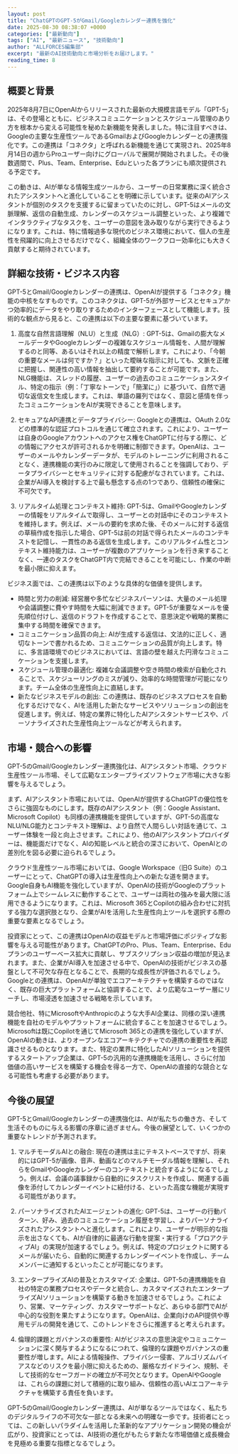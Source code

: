 ```yaml
---
layout: post
title: "ChatGPTのGPT-5がGmail/Googleカレンダー連携を強化"
date: 2025-08-30 08:38:07 +0000
categories: ["最新動向"]
tags: ["AI", "最新ニュース", "技術動向"]
author: "ALLFORCES編集部"
excerpt: "最新のAI技術動向と市場分析をお届けします。"
reading_time: 8
---
```


## 概要と背景

2025年8月7日にOpenAIからリリースされた最新の大規模言語モデル「GPT-5」は、その登場とともに、ビジネスコミュニケーションとスケジュール管理のあり方を根本から変える可能性を秘めた新機能を発表しました。特に注目すべきは、Googleの主要な生産性ツールであるGmailおよびGoogleカレンダーとの連携強化です。この連携は「コネクタ」と呼ばれる新機能を通じて実現され、2025年8月14日の週からProユーザー向けにグローバルで展開が開始されました。その後数週間で、Plus、Team、Enterprise、Eduといった各プランにも順次提供される予定です。

この動きは、AIが単なる情報生成ツールから、ユーザーの日常業務に深く統合されたアシスタントへと進化していることを明確に示しています。従来のAIアシスタントが個別のタスクを支援するに留まっていたのに対し、GPT-5はメールの文脈理解、返信の自動生成、カレンダーのスケジュール調整といった、より複雑でインタラクティブなタスクを、ユーザーの意図を汲み取りながら実行できるようになります。これは、特に情報過多な現代のビジネス環境において、個人の生産性を飛躍的に向上させるだけでなく、組織全体のワークフロー効率化にも大きく貢献すると期待されています。

## 詳細な技術・ビジネス内容

GPT-5とGmail/Googleカレンダーの連携は、OpenAIが提供する「コネクタ」機能の中核をなすものです。このコネクタは、GPT-5が外部サービスとセキュアかつ効率的にデータをやり取りするためのインターフェースとして機能します。技術的な観点から見ると、この連携は以下の主要な要素に基づいています。

1.  高度な自然言語理解（NLU）と生成（NLG）: GPT-5は、Gmailの膨大なメールデータやGoogleカレンダーの複雑なスケジュール情報を、人間が理解するのと同等、あるいはそれ以上の精度で解析します。これにより、「今朝の重要なメールは何ですか？」といった曖昧な指示に対しても、文脈を正確に把握し、関連性の高い情報を抽出して要約することが可能です。また、NLG機能は、スレッドの履歴、ユーザーの過去のコミュニケーションスタイル、特定の指示（例：「丁寧なトーンで」「簡潔に」）に基づいて、自然で適切な返信文を生成します。これは、単語の羅列ではなく、意図と感情を伴ったコミュニケーションをAIが実現できることを意味します。

2.  セキュアなAPI連携とデータプライバシー: Googleとの連携は、OAuth 2.0などの標準的な認証プロトコルを通じて確立されます。これにより、ユーザーは自身のGoogleアカウントへのアクセス権をChatGPTに付与する際に、どの情報にアクセスが許可されるかを明確に制御できます。OpenAIは、ユーザーのメールやカレンダーデータが、モデルのトレーニングに利用されることなく、連携機能の実行のみに限定して使用されることを強調しており、データプライバシーとセキュリティに対する配慮がなされています。これは、企業がAI導入を検討する上で最も懸念する点の1つであり、信頼性の確保に不可欠です。

3.  リアルタイム処理とコンテキスト維持: GPT-5は、GmailやGoogleカレンダーの情報をリアルタイムで取得し、ユーザーとの対話中にそのコンテキストを維持します。例えば、メールの要約を求めた後、そのメールに対する返信の草稿作成を指示した場合、GPT-5は前の対話で得られたメールのコンテキストを記憶し、一貫性のある返信を生成します。このリアルタイム性とコンテキスト維持能力は、ユーザーが複数のアプリケーションを行き来することなく、一連のタスクをChatGPT内で完結できることを可能にし、作業の中断を最小限に抑えます。

ビジネス面では、この連携は以下のような具体的な価値を提供します。

*   時間と労力の削減: 経営層や多忙なビジネスパーソンは、大量のメール処理や会議調整に費やす時間を大幅に削減できます。GPT-5が重要なメールを優先順位付けし、返信のドラフトを作成することで、意思決定や戦略的業務に集中する時間を確保できます。
*   コミュニケーション品質の向上: AIが生成する返信は、文法的に正しく、適切なトーンで書かれるため、コミュニケーションの品質が向上します。特に、多言語環境でのビジネスにおいては、言語の壁を越えた円滑なコミュニケーションを支援します。
*   スケジュール管理の最適化: 複雑な会議調整や空き時間の検索が自動化されることで、スケジューリングのミスが減り、効率的な時間管理が可能になります。チーム全体の生産性向上に直結します。
*   新たなビジネスモデルの創出: この連携は、既存のビジネスプロセスを自動化するだけでなく、AIを活用した新たなサービスやソリューションの創出を促進します。例えば、特定の業界に特化したAIアシスタントサービスや、パーソナライズされた生産性向上ツールなどが考えられます。

## 市場・競合への影響

GPT-5のGmail/Googleカレンダー連携強化は、AIアシスタント市場、クラウド生産性ツール市場、そして広範なエンタープライズソフトウェア市場に大きな影響を与えるでしょう。

まず、AIアシスタント市場においては、OpenAIが提供するChatGPTの優位性をさらに強固なものにします。既存のAIアシスタント（例：Google Assistant、Microsoft Copilot）も同様の連携機能を提供していますが、GPT-5の高度なNLU/NLG能力とコンテキスト理解は、より自然で人間らしい対話を通じて、ユーザー体験を一段と向上させます。これにより、他のAIアシスタントプロバイダーは、機能面だけでなく、AIの知能レベルと統合の深さにおいて、OpenAIとの差別化を図る必要に迫られるでしょう。

クラウド生産性ツール市場においては、Google Workspace（旧G Suite）のユーザーにとって、ChatGPTの導入は生産性向上への新たな道を開きます。Google自身もAI機能を強化していますが、OpenAIの技術がGoogleのプラットフォーム上でシームレスに動作することで、ユーザーは両社の強みを最大限に活用できるようになります。これは、Microsoft 365とCopilotの組み合わせに対抗する強力な選択肢となり、企業がAIを活用した生産性向上ツールを選択する際の重要な要素となるでしょう。

投資家にとって、この連携はOpenAIの収益モデルと市場評価にポジティブな影響を与える可能性があります。ChatGPTのPro、Plus、Team、Enterprise、Eduプランのユーザーベース拡大に貢献し、サブスクリプション収益の増加が見込まれます。また、企業がAI導入を加速させる中で、OpenAIの技術がビジネスの基盤として不可欠な存在となることで、長期的な成長性が評価されるでしょう。Googleとの連携は、OpenAIが単独でエコアーキテクチャを構築するのではなく、既存の巨大プラットフォームと協調することで、より広範なユーザー層にリーチし、市場浸透を加速させる戦略を示しています。

競合他社、特にMicrosoftやAnthropicのような大手AI企業は、同様の深い連携機能を自社のモデルやプラットフォームに統合することを加速させるでしょう。Microsoftは既にCopilotを通じてMicrosoft 365との連携を強化していますが、OpenAIの動きは、よりオープンなエコアーキテクチャでの連携の重要性を再認識させるものとなります。また、特定の業界に特化したAIソリューションを提供するスタートアップ企業は、GPT-5の汎用的な連携機能を活用し、さらに付加価値の高いサービスを構築する機会を得る一方で、OpenAIの直接的な競合となる可能性も考慮する必要があります。

## 今後の展望

GPT-5とGmail/Googleカレンダーの連携強化は、AIが私たちの働き方、そして生活そのものに与える影響の序章に過ぎません。今後の展望として、いくつかの重要なトレンドが予測されます。

1.  マルチモーダルAIとの融合: 現在の連携は主にテキストベースですが、将来的にはGPT-5が画像、音声、動画などのマルチモーダル情報を理解し、それらをGmailやGoogleカレンダーのコンテキストと統合するようになるでしょう。例えば、会議の議事録から自動的にタスクリストを作成し、関連する画像を添付してカレンダーイベントに紐付ける、といった高度な機能が実現する可能性があります。

2.  パーソナライズされたAIエージェントの進化: GPT-5は、ユーザーの行動パターン、好み、過去のコミュニケーション履歴を学習し、よりパーソナライズされたアシスタントへと進化します。これにより、ユーザーが明示的な指示を出さなくても、AIが自律的に最適な行動を提案・実行する「プロアクティブAI」の実現が加速するでしょう。例えば、特定のプロジェクトに関するメールが届いたら、自動的に関連するカレンダーイベントを作成し、チームメンバーに通知するといったことが可能になります。

3.  エンタープライズAIの普及とカスタマイズ: 企業は、GPT-5の連携機能を自社の特定の業務プロセスやデータと統合し、カスタマイズされたエンタープライズAIソリューションを構築する動きを加速させるでしょう。これにより、営業、マーケティング、カスタマーサポートなど、あらゆる部門でAIが中心的な役割を果たすようになります。OpenAIは、企業向けのAPI提供や専用モデルの開発を通じて、このトレンドをさらに推進すると考えられます。

4.  倫理的課題とガバナンスの重要性: AIがビジネスの意思決定やコミュニケーションに深く関与するようになるにつれて、倫理的な課題やガバナンスの重要性が増します。AIによる情報操作、プライバシー侵害、アルゴリズムバイアスなどのリスクを最小限に抑えるための、厳格なガイドライン、規制、そして技術的なセーフガードの確立が不可欠となります。OpenAIやGoogleは、これらの課題に対して積極的に取り組み、信頼性の高いAIエコアーキテクチャを構築する責任を負います。

GPT-5のGmail/Googleカレンダー連携は、AIが単なるツールではなく、私たちのデジタルライフの不可欠な一部となる未来への明確な一歩です。技術者にとっては、この新しいパラダイムを活用した革新的なアプリケーション開発の機会が広がり、投資家にとっては、AI技術の進化がもたらす新たな市場価値と成長機会を見極める重要な指標となるでしょう。
